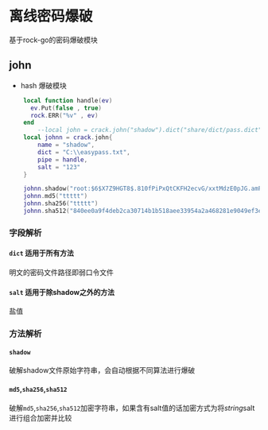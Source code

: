 # 离线密码爆破
基于rock-go的密码爆破模块

## john
- hash 爆破模块
```lua
	local function handle(ev)
	  ev.Put(false , true)
	  rock.ERR("%v" , ev)
	end
        --local john = crack.john("shadow").dict("share/dict/pass.dict").pipe(function(ev) ev.Put(true , true) end)
	local johnn = crack.john{
		name = "shadow",
		dict = "C:\\easypass.txt",
		pipe = handle,
		salt = "123"
	}

	johnn.shadow("root:$6$X7Z9HGT8$.810fPiPxQtCKFH2ecvG/xxtMdzE0pJG.amPTz5W/21/kJQ0O3Wl0:18896:0:99999:7:::")
	johnn.md5("ttttt")
	johnn.sha256("ttttt")
	johnn.sha512("840ee0a9f4deb2ca30714b1b518aee33954a2a468281e9049ef3e3fa23112f5cc0298c396878a2b92a5145094eca605afd195b58c771c5c19a6ff6ec5b738948")
```
### 字段解析

#### `dict` 适用于所有方法
明文的密码文件路径即弱口令文件
#### `salt` 适用于除shadow之外的方法
盐值

### 方法解析

#### `shadow`
破解shadow文件原始字符串，会自动根据不同算法进行爆破
#### `md5`,`sha256`,`sha512`
破解`md5`,`sha256`,`sha512`加密字符串，如果含有salt值的话加密方式为将$string$salt进行组合加密并比较

